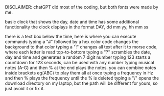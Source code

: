 DISCLAIMER: chatGPT did most of the coding, but both fonts were made by me. 

basic clock that shows the day, date and time
has some additional functionality
the clock displays in the format DAY, dd mm yy, hh mm ss

there is a text box below the time, here is where you can execute commands
typing a "#" followed by a hex color code changes the background to that color
typing a "!" changes all text after it to morse code, where each letter is read top-to-bottom
typing a "?" scrambles the date, day and time and generates a random 7 digit number
typing $123$ starts a countdown for 123 seconds, can be used with any number
typing musical notes (A-G) and then % at the end plays the notes. you can combine notes inside brackets eg(ABC) to play them all at once
typing a frequency in Hz and then % plays the frequency until the % is deleted
typing a "/" opens the download directory on my laptop, but the path will be different for yours, so just avoid it or fix it.
